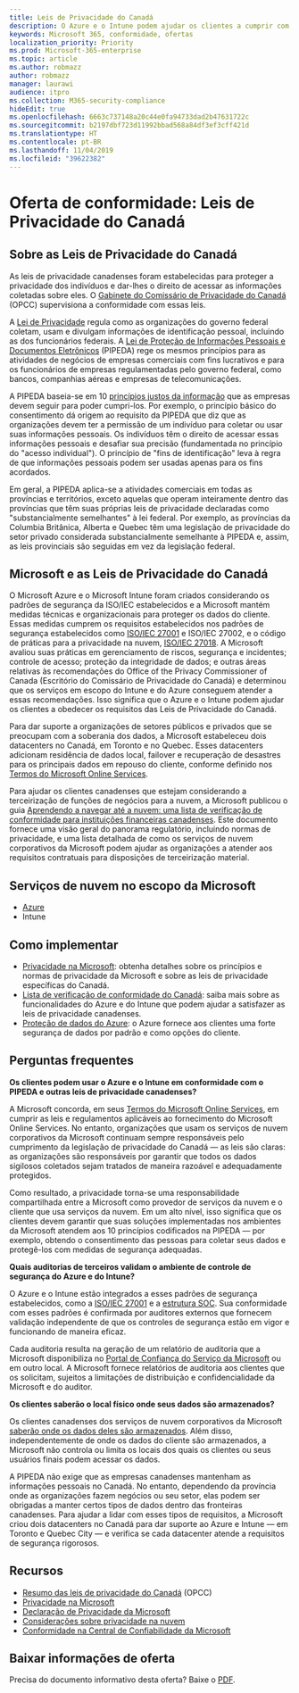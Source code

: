 ```yaml
---
title: Leis de Privacidade do Canadá
description: O Azure e o Intune podem ajudar os clientes a cumprir com suas obrigações seguindo as Leis de Privacidade do Canadá.
keywords: Microsoft 365, conformidade, ofertas
localization_priority: Priority
ms.prod: Microsoft-365-enterprise
ms.topic: article
ms.author: robmazz
author: robmazz
manager: laurawi
audience: itpro
ms.collection: M365-security-compliance
hideEdit: true
ms.openlocfilehash: 6663c737148a20c44e0fa94733dad2b47631722c
ms.sourcegitcommit: b2197dbf723d11992bbad568a84df3ef3cff421d
ms.translationtype: HT
ms.contentlocale: pt-BR
ms.lasthandoff: 11/04/2019
ms.locfileid: "39622382"
---
```

# <a name="compliance-offering-canadian-privacy-laws"></a>Oferta de conformidade: Leis de Privacidade do Canadá

## <a name="about-canadian-privacy-laws"></a>Sobre as Leis de Privacidade do Canadá

As leis de privacidade canadenses foram estabelecidas para proteger a privacidade dos indivíduos e dar-lhes o direito de acessar as informações coletadas sobre eles. O [Gabinete do Comissário de Privacidade do Canadá](https://www.priv.gc.ca/en/privacy-topics/privacy-laws-in-canada/02_05_d_15/) (OPCC) supervisiona a conformidade com essas leis.

A [Lei de Privacidade](https://privacy.microsoft.com/pt-BR/#heading-0-0-2-1) regula como as organizações do governo federal coletam, usam e divulgam informações de identificação pessoal, incluindo as dos funcionários federais. A [Lei de Proteção de Informações Pessoais e Documentos Eletrônicos](https://www.priv.gc.ca/en/privacy-topics/privacy-laws-in-canada/the-personal-information-protection-and-electronic-documents-act-pipeda/) (PIPEDA) rege os mesmos princípios para as atividades de negócios de empresas comerciais com fins lucrativos e para os funcionários de empresas regulamentadas pelo governo federal, como bancos, companhias aéreas e empresas de telecomunicações.

A PIPEDA baseia-se em 10 [princípios justos da informação](https://www.priv.gc.ca/en/privacy-topics/privacy-laws-in-canada/the-personal-information-protection-and-electronic-documents-act-pipeda/p_principle/) que as empresas devem seguir para poder cumpri-los. Por exemplo, o princípio básico do consentimento dá origem ao requisito da PIPEDA que diz que as organizações devem ter a permissão de um indivíduo para coletar ou usar suas informações pessoais. Os indivíduos têm o direito de acessar essas informações pessoais e desafiar sua precisão (fundamentada no princípio do "acesso individual"). O princípio de "fins de identificação" leva à regra de que informações pessoais podem ser usadas apenas para os fins acordados.

Em geral, a PIPEDA aplica-se a atividades comerciais em todas as províncias e territórios, exceto aquelas que operam inteiramente dentro das províncias que têm suas próprias leis de privacidade declaradas como "substancialmente semelhantes" à lei federal. Por exemplo, as províncias da Columbia Britânica, Alberta e Quebec têm uma legislação de privacidade do setor privado considerada substancialmente semelhante à PIPEDA e, assim, as leis provinciais são seguidas em vez da legislação federal.

## <a name="microsoft-and-canadian-privacy-laws"></a>Microsoft e as Leis de Privacidade do Canadá

O Microsoft Azure e o Microsoft Intune foram criados considerando os padrões de segurança da ISO/IEC estabelecidos e a Microsoft mantém medidas técnicas e organizacionais para proteger os dados do cliente. Essas medidas cumprem os requisitos estabelecidos nos padrões de segurança estabelecidos como [ISO/IEC 27001](offering-iso-27001.md) e ISO/IEC 27002, e o código de práticas para a privacidade na nuvem, [ISO/IEC 27018](offering-ISO-27018.md). A Microsoft avaliou suas práticas em gerenciamento de riscos, segurança e incidentes; controle de acesso; proteção da integridade de dados; e outras áreas relativas às recomendações do Office of the Privacy Commissioner of Canada (Escritório do Comissário de Privacidade do Canadá) e determinou que os serviços em escopo do Intune e do Azure conseguem atender a essas recomendações. Isso significa que o Azure e o Intune podem ajudar os clientes a obedecer os requisitos das Leis de Privacidade do Canadá.

Para dar suporte a organizações de setores públicos e privados que se preocupam com a soberania dos dados, a Microsoft estabeleceu dois datacenters no Canadá, em Toronto e no Quebec. Esses datacenters adicionam residência de dados local, failover e recuperação de desastres para os principais dados em repouso do cliente, conforme definido nos [Termos do Microsoft Online Services](https://www.microsoftvolumelicensing.com/DocumentSearch.aspx?Mode=3&DocumentTypeId=31).

Para ajudar os clientes canadenses que estejam considerando a terceirização de funções de negócios para a nuvem, a Microsoft publicou o guia [Aprendendo a navegar até a nuvem: uma lista de verificação de conformidade para instituições financeiras canadenses](https://servicetrust.microsoft.com/Documents/TrustDocuments?command=Download&downloadType=Document&downloadId=626fb641-9dca-45c0-abaf-0a7849c15f81&docTab=6d000410-c9e9-11e7-9a91-892aae8839ad_Compliance_Guides). Este documento fornece uma visão geral do panorama regulatório, incluindo normas de privacidade, e uma lista detalhada de como os serviços de nuvem corporativos da Microsoft podem ajudar as organizações a atender aos requisitos contratuais para disposições de terceirização material.

## <a name="microsoft-in-scope-cloud-services"></a>Serviços de nuvem no escopo da Microsoft

- [Azure](https://gallery.technet.microsoft.com/Overview-of-Azure-c1be3942)
- Intune

## <a name="how-to-implement"></a>Como implementar

- [Privacidade na Microsoft](https://www.microsoft.com/download/details.aspx?id=55710): obtenha detalhes sobre os princípios e normas de privacidade da Microsoft e sobre as leis de privacidade específicas do Canadá.
- [Lista de verificação de conformidade do Canadá](https://servicetrust.microsoft.com/Documents/TrustDocuments?command=Download&downloadType=Document&downloadId=626fb641-9dca-45c0-abaf-0a7849c15f81&docTab=6d000410-c9e9-11e7-9a91-892aae8839ad_Compliance_Guides): saiba mais sobre as funcionalidades do Azure e do Intune que podem ajudar a satisfazer as leis de privacidade canadenses.
- [Proteção de dados do Azure](https://docs.microsoft.com/azure/security/fundamentals/protection-customer-data): o Azure fornece aos clientes uma forte segurança de dados por padrão e como opções do cliente.

## <a name="frequently-asked-questions"></a>Perguntas frequentes

**Os clientes podem usar o Azure e o Intune em conformidade com o PIPEDA e outras leis de privacidade canadenses?**

A Microsoft concorda, em seus [Termos do Microsoft Online Services](https://www.microsoftvolumelicensing.com/DocumentSearch.aspx?Mode=3&DocumentTypeId=31), em cumprir as leis e regulamentos aplicáveis ao fornecimento do Microsoft Online Services. No entanto, organizações que usam os serviços de nuvem corporativos da Microsoft continuam sempre responsáveis pelo cumprimento da legislação de privacidade do Canadá — as leis são claras: as organizações são responsáveis por garantir que todos os dados sigilosos coletados sejam tratados de maneira razoável e adequadamente protegidos.  

Como resultado, a privacidade torna-se uma responsabilidade compartilhada entre a Microsoft como provedor de serviços da nuvem e o cliente que usa serviços da nuvem. Em um alto nível, isso significa que os clientes devem garantir que suas soluções implementadas nos ambientes da Microsoft atendem aos 10 princípios codificados na PIPEDA — por exemplo, obtendo o consentimento das pessoas para coletar seus dados e protegê-los com medidas de segurança adequadas.

**Quais auditorias de terceiros validam o ambiente de controle de segurança do Azure e do Intune?**

O Azure e o Intune estão integrados a esses padrões de segurança estabelecidos, como a [ISO/IEC 27001](offering-ISO-27001.md) e a [estrutura SOC](https://privacy.microsoft.com/privacystatement). Sua conformidade com esses padrões é confirmada por auditores externos que fornecem validação independente de que os controles de segurança estão em vigor e funcionando de maneira eficaz.  

Cada auditoria resulta na geração de um relatório de auditoria que a Microsoft disponibiliza no [Portal de Confiança do Serviço da Microsoft](https://servicetrust.microsoft.com/) ou em outro local. A Microsoft fornece relatórios de auditoria aos clientes que os solicitam, sujeitos a limitações de distribuição e confidencialidade da Microsoft e do auditor.

**Os clientes saberão o local físico onde seus dados são armazenados?**

Os clientes canadenses dos serviços de nuvem corporativos da Microsoft [saberão onde os dados deles são armazenados](https://www.microsoft.com/trust-center/privacy/data-location). Além disso, independentemente de onde os dados do cliente são armazenados, a Microsoft não controla ou limita os locais dos quais os clientes ou seus usuários finais podem acessar os dados.  

A PIPEDA não exige que as empresas canadenses mantenham as informações pessoais no Canadá. No entanto, dependendo da província onde as organizações fazem negócios ou seu setor, elas podem ser obrigadas a manter certos tipos de dados dentro das fronteiras canadenses. Para ajudar a lidar com esses tipos de requisitos, a Microsoft criou dois datacenters no Canadá para dar suporte ao Azure e Intune — em Toronto e Quebec City — e verifica se cada datacenter atende a requisitos de segurança rigorosos.

## <a name="resources"></a>Recursos

- [Resumo das leis de privacidade do Canadá](https://gallery.technet.microsoft.com/Overview-of-Azure-c1be3942) (OPCC)
- [Privacidade na Microsoft](https://privacy.microsoft.com)
- [Declaração de Privacidade da Microsoft](https://privacy.microsoft.com/privacystatement)
- [Considerações sobre privacidade na nuvem](https://download.microsoft.com/download/0/9/D/09DE47F6-F9E5-4C14-B9E8-E8119A130ACC/Privacy_considerations_in_the_cloud.pdf)
- [Conformidade na Central de Confiabilidade da Microsoft](https://www.microsoft.com/trust-center/compliance/compliance-overview)

## <a name="download-the-offering-backgrounder"></a>Baixar informações de oferta

Precisa do documento informativo desta oferta? Baixe o [PDF](https://download.microsoft.com/download/1/9/3/19390188-F5C7-4819-80BB-30B84304E499/CanadianPrivacyLaws-Compliance.pdf).
